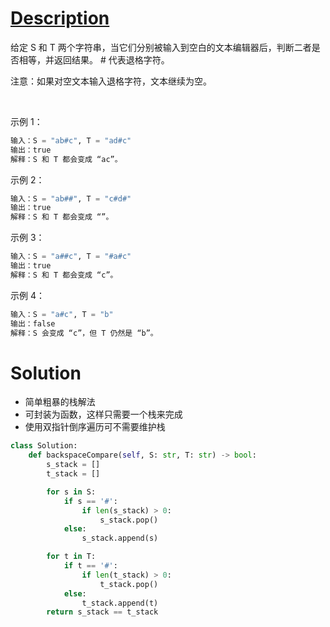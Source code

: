 # [Description](https://leetcode-cn.com/problems/backspace-string-compare)
给定 S 和 T 两个字符串，当它们分别被输入到空白的文本编辑器后，判断二者是否相等，并返回结果。 # 代表退格字符。

注意：如果对空文本输入退格字符，文本继续为空。

 

示例 1：
```python
输入：S = "ab#c", T = "ad#c"
输出：true
解释：S 和 T 都会变成 “ac”。
```
示例 2：
```python
输入：S = "ab##", T = "c#d#"
输出：true
解释：S 和 T 都会变成 “”。
```
示例 3：
```python
输入：S = "a##c", T = "#a#c"
输出：true
解释：S 和 T 都会变成 “c”。
```
示例 4：
```python
输入：S = "a#c", T = "b"
输出：false
解释：S 会变成 “c”，但 T 仍然是 “b”。
```

# Solution
- 简单粗暴的栈解法
- 可封装为函数，这样只需要一个栈来完成
- 使用双指针倒序遍历可不需要维护栈
```python
class Solution:
    def backspaceCompare(self, S: str, T: str) -> bool:
        s_stack = []
        t_stack = []

        for s in S:
            if s == '#':
                if len(s_stack) > 0:
                    s_stack.pop()
            else:
                s_stack.append(s)

        for t in T:
            if t == '#':
                if len(t_stack) > 0:
                    t_stack.pop()
            else:
                t_stack.append(t)
        return s_stack == t_stack
```